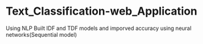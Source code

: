 # Text_Classification-web_Application

Using NLP Built IDF and TDF models and imporved accuracy using neural networks(Sequential model)
